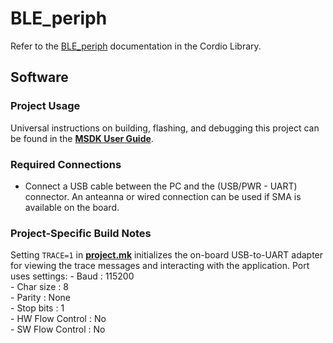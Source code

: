 # BLE_periph
Refer to the [BLE_periph](../../../../Libraries/Cordio/docs/Applications/BLE_periph.md) documentation in the Cordio Library.

## Software

### Project Usage

Universal instructions on building, flashing, and debugging this project can be found in the **[MSDK User Guide](https://analog-devices-msdk.github.io/msdk/USERGUIDE/)**.

### Required Connections
* Connect a USB cable between the PC and the (USB/PWR - UART) connector. An anteanna or wired connection can be used if SMA is available on the board. 

### Project-Specific Build Notes
 Setting `TRACE=1` in [**project.mk**](project.mk) initializes the on-board USB-to-UART adapter for
viewing the trace messages and interacting with the application. Port uses settings:
    - Baud            : 115200  
    - Char size       : 8  
    - Parity          : None  
    - Stop bits       : 1  
    - HW Flow Control : No  
    - SW Flow Control : No  
